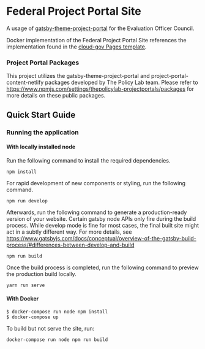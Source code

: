 # Federal Project Portal Site

A usage of [gatsby-theme-project-portal](https://github.com/thepolicylab-projectportals/project-portal-theme) for the Evaluation Officer Council. 

Docker implementation of the Federal Project Portal Site references the implementation found in the [cloud-gov Pages template](https://github.com/cloud-gov/pages-uswds-gatsby). 

### Project Portal Packages
This project utilizes the gatsby-theme-project-portal and project-portal-content-netlify packages developed by The Policy Lab team. 
Please refer to https://www.npmjs.com/settings/thepolicylab-projectportals/packages for more details on these public packages. 

## Quick Start Guide


### Running the application

#### With locally installed node
Run the following command to install the required dependencies.
```shell
npm install
```
For rapid development of new components or styling, run the following command.
```shell
npm run develop
```

Afterwards, run the following command to generate a production-ready version of your website. Certain gatsby node APIs only fire during the build process. While develop mode is fine for most cases, the final built site might act in a subtly different way. For more details, see https://www.gatsbyjs.com/docs/conceptual/overview-of-the-gatsby-build-process/#differences-between-develop-and-build
```shell
npm run build
```
Once the build process is completed, run the following command to preview the production build locally.
```shell
yarn run serve
```


#### With Docker
    $ docker-compose run node npm install
    $ docker-compose up

To build but not serve the site, run:
```
docker-compose run node npm run build
```
